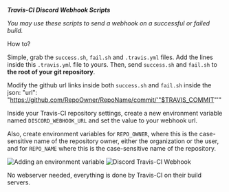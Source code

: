 ***Travis-CI Discord Webhook Scripts***

*You may use these scripts to send a webhook on a successful or failed build.*

How to?

Simple, grab the `success.sh`, `fail.sh` and `.travis.yml` files. Add the lines inside this `.travis.yml` file to yours.
Then, send `success.sh` and `fail.sh` to **the root of your git repository**.

Modify the github url links inside both `success.sh` and `fail.sh` inside the json: "url": "https://github.com/RepoOwner/RepoName/commit/'"$TRAVIS_COMMIT"'"

Inside your Travis-CI repository settings, create a new environment variable named `DISCORD_WEBHOOK_URL` and set the value to your webhook url.

Also, create environment variables for `REPO_OWNER`, where this is the case-sensitive name of the repository owner, either the organization or the user, and for `REPO_NAME` where this is the case-sensitive name of the repository.

![Adding an environment variable](https://i.imgur.com/ROPxG7X.png)
![Discord Travis-CI Webhook](https://i.imgur.com/3N0Mwgn.png)

No webserver needed, everything is done by Travis-CI on their build servers.
